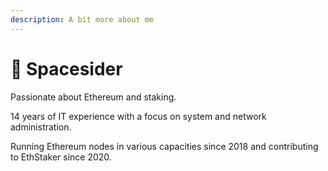 ```yaml
---
description: A bit more about me
---
```


# 📘 Spacesider

Passionate about Ethereum and staking.

14 years of IT experience with a focus on system and network administration.

Running Ethereum nodes in various capacities since 2018 and contributing to EthStaker since 2020.
